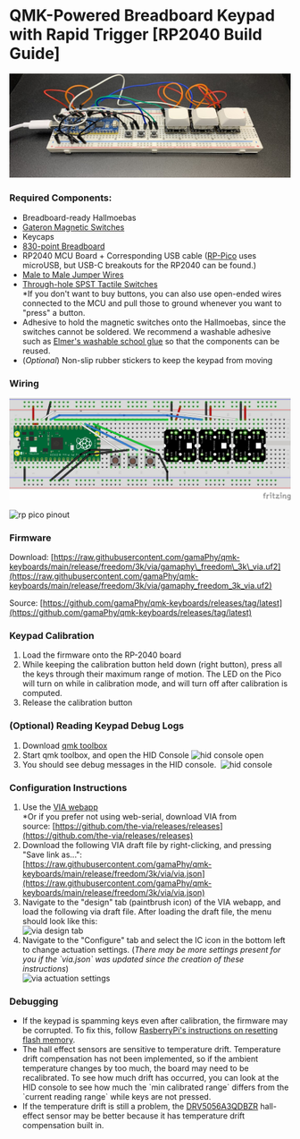 # QMK-Powered Breadboard Keypad with Rapid Trigger \[RP2040 Build Guide\]

![Assembled Hallmoeba Breadboard Keypad](assets/hallmoeba_breadboard_3k_keypad.jpg)

### **Required Components:**

*   Breadboard-ready Hallmoebas
*   [Gateron Magnetic Switches](https://www.gateron.com/products/gateron-ks-20-magnetic-white-switch-set?VariantsId=10680) 
*   Keycaps
*   [830-point Breadboard](https://www.google.com/search?q=830+point+breadboard)
*   RP2040 MCU Board + Corresponding USB cable ([RP-Pico](https://www.raspberrypi.com/products/raspberry-pi-pico/) uses microUSB, but USB-C breakouts for the RP2040 can be found.)
*   [Male to Male Jumper Wires](https://www.google.com/search?q=male+to+male+jumper+wires)
*   [Through-hole SPST Tactile Switches  
    ](https://www.google.com/search?q=through+hole+spst+tactile+switch)\*If you don't want to buy buttons, you can also use open-ended wires connected to the MCU and pull those to ground whenever you want to "press" a button.  
*   Adhesive to hold the magnetic switches onto the Hallmoebas, since the switches cannot be soldered. We recommend a washable adhesive such as [Elmer's washable school glue](https://www.google.com/search?q=elmer%27s+washable+school+glue) so that the components can be reused. 
*   (_Optional_) Non-slip rubber stickers to keep the keypad from moving  

### **Wiring**

![breadboard analog keypad fritzing wiring diagram](assets/hallmoeba_breadboard_3k_keypad_bb.jpg)

![rp pico pinout](rp-pico-pinout.png)  

### **Firmware**

Download: [https://raw.githubusercontent.com/gamaPhy/qmk-keyboards/main/release/freedom/3k/via/gamaphy\_freedom\_3k\_via.uf2](https://raw.githubusercontent.com/gamaPhy/qmk-keyboards/main/release/freedom/3k/via/gamaphy_freedom_3k_via.uf2)

Source: [https://github.com/gamaPhy/qmk-keyboards/releases/tag/latest](https://github.com/gamaPhy/qmk-keyboards/releases/tag/latest)

### **Keypad Calibration**

1.  Load the firmware onto the RP-2040 board
2.  While keeping the calibration button held down (right button), press all the keys through their maximum range of motion. The LED on the Pico will turn on while in calibration mode, and will turn off after calibration is computed.
3.  Release the calibration button

### **(Optional) Reading Keypad Debug Logs**

1.  Download [qmk toolbox](https://github.com/qmk/qmk_toolbox/releases)
2.  Start qmk toolbox, and open the HID Console 
    ![hid console open](hid_console_open.jpg)
3.  You should see debug messages in the HID console. 
    ![hid console](hid_console.jpg)

### **Configuration Instructions**

1.  Use the [VIA webapp  
    ](https://usevia.app/ "via webapp")\*Or if you prefer not using web-serial, download VIA from source: [https://github.com/the-via/releases/releases](https://github.com/the-via/releases/releases)
2.  Download the following VIA draft file by right-clicking, and pressing "Save link as...":  
                  [https://raw.githubusercontent.com/gamaPhy/qmk-keyboards/main/release/freedom/3k/via/via.json](https://raw.githubusercontent.com/gamaPhy/qmk-keyboards/main/release/freedom/3k/via/via.json)
3.  Navigate to the "design" tab (paintbrush icon) of the VIA webapp, and load the following via draft file. After loading the draft file, the menu should look like this:  
                                    ![via design tab](via-screenshot.jpg)  
4.  Navigate to the "Configure" tab and select the IC icon in the bottom left to change actuation settings. (_There may be more settings present for you if the \`via.json\` was updated since the creation of these instructions_)  
                                    ![via actuation settings](via-actuation-settings.jpg)

### **Debugging**

*   If the keypad is spamming keys even after calibration, the firmware may be corrupted. To fix this, follow [RasberryPi's instructions on resetting flash memory](https://www.raspberrypi.com/documentation/microcontrollers/raspberry-pi-pico.html#resetting-flash-memory).
*   The hall effect sensors are sensitive to temperature drift. Temperature drift compensation has not been implemented, so if the ambient temperature changes by too much, the board may need to be recalibrated. To see how much drift has occurred, you can look at the HID console to see how much the \`min calibrated range\` differs from the \`current reading range\` while keys are not pressed.
*   If the temperature drift is still a problem, the [DRV5056A3QDBZR](https://www.ti.com/lit/ds/symlink/drv5056.pdf?ts=1709848637493&ref_url=https%253A%252F%252Fwww.google.com%252F) hall-effect sensor may be better because it has temperature drift compensation built in.
